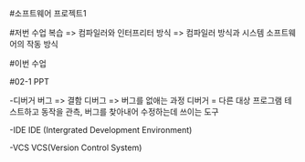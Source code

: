 #소프트웨어 프로젝트1

#저번 수업 복습
=> 컴파일러와 인터프리터 방식
=> 컴파일러 방식과 시스템 소프트웨어의 작동 방식

#이번 수업

#02-1 PPT

-디버거
버그 => 결함
디버그 => 버그를 없애는 과정
디버거 = 다른 대상 프로그램 테스트하고 동작을 관측, 버그를 찾아내어 수정하는데 쓰이는 도구

-IDE
IDE (Intergrated Development Environment)

-VCS
VCS(Version Control System)




